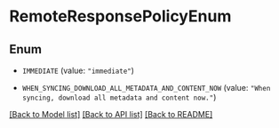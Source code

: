 # RemoteResponsePolicyEnum

## Enum


* `IMMEDIATE` (value: `"immediate"`)

* `WHEN_SYNCING_DOWNLOAD_ALL_METADATA_AND_CONTENT_NOW` (value: `"When syncing, download all metadata and content now."`)


[[Back to Model list]](../README.md#documentation-for-models) [[Back to API list]](../README.md#documentation-for-api-endpoints) [[Back to README]](../README.md)


